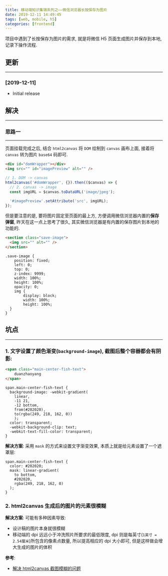 ```yaml
---
title: 移动端知识集锦系列之——微信浏览器长按保存为图片
date: 2019-12-11 14:49:45
tags: [web, mobile, h5]
categories: [frontend]
---
```


项目中遇到了长按保存为图片的需求, 就是将微信 H5 页面生成图片并保存到本地, 记录下操作流程.


<!-- more -->


## 更新

------

### [2019-12-11]

- Initial release

## 解决

------

### 思路一

------

页面挂载完成之后, 结合 `html2canvas` 将 `DOM` 绘制到 `canvas` 画布上面, 接着将 `canvas` 转为图片 `base64` 码即可.

```html
<div id="domWrapper"></div>
<img src="" id="imagePreview" alt="" />
```

```js
// 1. DOM -> canvas
html2canvas('#domWrapper', {}).then(($canvas) => {
  // 2. canvas -> image
  const imgURL = $canvas.toDataURL('image/jpeg');

  '#imagePreview'.setAttribute('src', imgURL);
});
```

但是要注意的是, 要将图片固定至页面的最上方, 方便调用微信浏览器内置的**保存弹窗**, 昨天在这一点上思考了很久, 其实微信浏览器是有内置的保存图片到本地的功能的.

```html
<section class="save-image">
  <img src="" alt="" />
</section>
```

```less
.save-image {
	position: fixed;
	left: 0;
	top: 0;
	z-index: 9999;
	width: 100%;
	height: 100%;
	opacity: 0;
	img {
		display: block;
		width: 100%;
		height: 100%;
  }
}
```

## 坑点

------

### 1. 文字设置了颜色渐变(`background-image`), 截图后整个容器都会有阴影:

```html
<span class="main-center-fish-text">
	duanzhaoyang
</span>
```

```less
span.main-center-fish-text {
  background-image: -webkit-gradient(
    linear,
    -11 21,
    -12 bottom,
    from(#202020),
    to(rgba(249, 218, 162, 0))
	);
  color: transparent;
  -webkit-background-clip: text;
  -webkit-text-fill-color: transparent;
}
```

**解决方案**: 采用 `mask` 的方式来设置文字渐变效果, 本质上就是给元素设置了一个遮罩层:

```less
span.main-center-fish-text {
  color: #202020;
  mask: linear-gradient(
    to bottom,
    #202020,
    rgba(249, 218, 162, 0)
  );
}
```

### 2. html2canvas 生成后的图片的元素很模糊

**解决方案**: 可能有多种因素导致:

- 设计稿的图片本身就很模糊
- 移动端的 dpi 远远小于冲洗照片所要求的最低限度, dpi 则是每英寸(`1英寸 = 2.54厘米`)所包含的像素点数量, 所以提高相应的 dpi 大小即可, 但是这样做会增大生成的图片的体积

**参考**:

- [解决 html2canvas 截图模糊的问题](https://www.jianshu.com/p/f400634646d6)